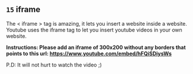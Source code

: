 ## `15` iframe

The < iframe > tag is amazing, it lets you insert a website inside a website. Youtube uses the iframe tag to let you insert youtube videos in your own website.

**Instructions:
Please add an iframe of 300x200 without any borders that points to this url:
https://www.youtube.com/embed/hFQiSDiysWs**

P.D: It will not hurt to watch the video ;)

